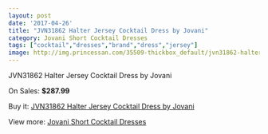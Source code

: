 ```yaml
---
layout: post
date: '2017-04-26'
title: "JVN31862 Halter Jersey Cocktail Dress by Jovani"
category: Jovani Short Cocktail Dresses
tags: ["cocktail","dresses","brand","dress","jersey"]
image: http://img.princessan.com/35509-thickbox_default/jvn31862-halter-jersey-cocktail-dress-by-jovani.jpg
---
```

JVN31862 Halter Jersey Cocktail Dress by Jovani

On Sales: **$287.99**
<a href="https://www.princessan.com/en/16611-jvn31862-halter-jersey-cocktail-dress-by-jovani.html"><amp-img layout="responsive" width="600" height="600" src="//img.princessan.com/35509-thickbox_default/jvn31862-halter-jersey-cocktail-dress-by-jovani.jpg" alt="JVN31862 Halter Jersey Cocktail Dress by Jovani 0" /></a>
<a href="https://www.princessan.com/en/16611-jvn31862-halter-jersey-cocktail-dress-by-jovani.html"><amp-img layout="responsive" width="600" height="600" src="//img.princessan.com/35511-thickbox_default/jvn31862-halter-jersey-cocktail-dress-by-jovani.jpg" alt="JVN31862 Halter Jersey Cocktail Dress by Jovani 1" /></a>
<a href="https://www.princessan.com/en/16611-jvn31862-halter-jersey-cocktail-dress-by-jovani.html"><amp-img layout="responsive" width="600" height="600" src="//img.princessan.com/35510-thickbox_default/jvn31862-halter-jersey-cocktail-dress-by-jovani.jpg" alt="JVN31862 Halter Jersey Cocktail Dress by Jovani 2" /></a>

Buy it: [JVN31862 Halter Jersey Cocktail Dress by Jovani](https://www.princessan.com/en/16611-jvn31862-halter-jersey-cocktail-dress-by-jovani.html "JVN31862 Halter Jersey Cocktail Dress by Jovani")

View more: [Jovani Short Cocktail Dresses](https://www.princessan.com/en/139- "Jovani Short Cocktail Dresses")